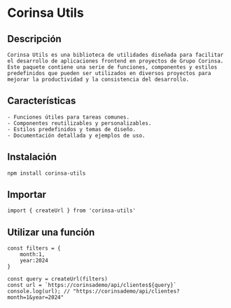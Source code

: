 # Corinsa Utils

## Descripción

    Corinsa Utils es una biblioteca de utilidades diseñada para facilitar el desarrollo de aplicaciones frontend en proyectos de Grupo Corinsa. Este paquete contiene una serie de funciones, componentes y estilos predefinidos que pueden ser utilizados en diversos proyectos para mejorar la productividad y la consistencia del desarrollo.

## Características

    - Funciones útiles para tareas comunes.
    - Componentes reutilizables y personalizables.
    - Estilos predefinidos y temas de diseño.
    - Documentación detallada y ejemplos de uso.

## Instalación

    npm install corinsa-utils

## Importar

    import { createUrl } from 'corinsa-utils'

## Utilizar una función

    const filters = {
        month:1,
        year:2024
    }

    const query = createUrl(filters)
    const url = `https://corinsademo/api/clientes${query}` 
    console.log(url); // "https://corinsademo/api/clientes?month=1&year=2024"
